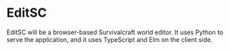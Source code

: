 # EditSC
EditSC will be a browser-based Survivalcraft world editor. It uses Python to serve the application, and it uses TypeScript and Elm on the client side.
